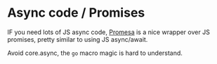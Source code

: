 # Async code / Promises

IF you need lots of JS async code, [Promesa](https://github.com/funcool/promesa)
is a nice wrapper over JS promises, pretty similar to
using JS async/await.

Avoid core.async, the `go` macro magic is hard to understand.
